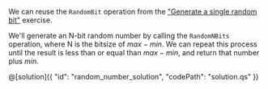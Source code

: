 We can reuse the `RandomBit` operation from the ["Generate a single random bit"](random_bit) exercise.

We'll generate an N-bit random number by calling the `RandomNBits` operation, where N is the bitsize of $max - min$. We can repeat this process until the result is less than or equal than $max - min$, and return that number plus $min$.

@[solution]({
    "id": "random_number_solution",
    "codePath": "solution.qs"
})
